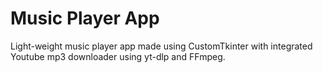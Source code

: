 # Music Player App

Light-weight music player app made using CustomTkinter with integrated Youtube mp3 downloader using yt-dlp and FFmpeg.
 
